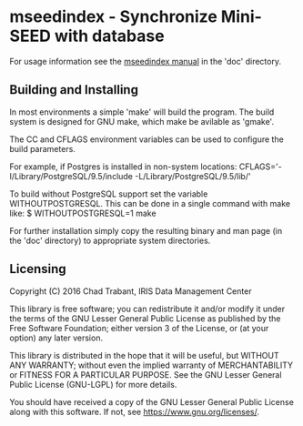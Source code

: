 # mseedindex - Synchronize Mini-SEED with database

For usage information see the [mseedindex manual](doc/mseedindex.md)
in the 'doc' directory.

## Building and Installing

In most environments a simple 'make' will build the program.  The build
system is designed for GNU make, which make be avilable as 'gmake'.

The CC and CFLAGS environment variables can be used to configure
the build parameters.

For example, if Postgres is installed in non-system locations:
CFLAGS='-I/Library/PostgreSQL/9.5/include -L/Library/PostgreSQL/9.5/lib/'

To build without PostgreSQL support set the variable WITHOUTPOSTGRESQL.
This can be done in a single command with make like:
$ WITHOUTPOSTGRESQL=1 make

For further installation simply copy the resulting binary and man page
(in the 'doc' directory) to appropriate system directories.

## Licensing 

Copyright (C) 2016 Chad Trabant, IRIS Data Management Center

This library is free software; you can redistribute it and/or modify
it under the terms of the GNU Lesser General Public License as
published by the Free Software Foundation; either version 3 of the
License, or (at your option) any later version.

This library is distributed in the hope that it will be useful, but
WITHOUT ANY WARRANTY; without even the implied warranty of
MERCHANTABILITY or FITNESS FOR A PARTICULAR PURPOSE.  See the GNU
Lesser General Public License (GNU-LGPL) for more details.

You should have received a copy of the GNU Lesser General Public
License along with this software.
If not, see <https://www.gnu.org/licenses/>.

